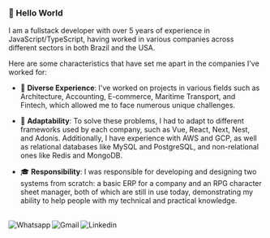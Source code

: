 ### 👋 Hello World

I am a fullstack developer with over 5 years of experience in JavaScript/TypeScript, having worked in various companies across different sectors in both Brazil and the USA.

Here are some characteristics that have set me apart in the companies I've worked for:

* 💼 **Diverse Experience**: I've worked on projects in various fields such as Architecture, Accounting, E-commerce, Maritime Transport, and Fintech, which allowed me to face numerous unique challenges.

* 🚀 **Adaptability**: To solve these problems, I had to adapt to different frameworks used by each company, such as Vue, React, Next, Nest, and Adonis. Additionally, I have experience with AWS and GCP, as well as relational databases like MySQL and PostgreSQL, and non-relational ones like Redis and MongoDB.

* 🎓 **Responsibility**: I was responsible for developing and designing two systems from scratch: a basic ERP for a company and an RPG character sheet manager, both of which are still in use today, demonstrating my ability to help people with my technical and practical knowledge.


<br/>

<a target="_blank" href="https://api.whatsapp.com/send?phone=5544997000617">
  <img align="left" alt="Whatsapp"  src="https://img.shields.io/badge/WhatsApp-25D366?style=for-the-badge&logo=whatsapp&logoColor=white" />
</a>
<a target="_blank" href="mailto:jordaoqualho@gmail.com">
  <img align="left" alt="Gmail" src="https://img.shields.io/badge/Gmail-D14836?style=for-the-badge&logo=gmail&logoColor=white" />
</a>
<a target="_blank" href="https://www.linkedin.com/in/jord%C3%A3o-qualho-50557819b/">
  <img align="left" alt="Linkedin" src="https://img.shields.io/badge/LinkedIn-0077B5?style=for-the-badge&logo=linkedin&logoColor=white" />
</a>

